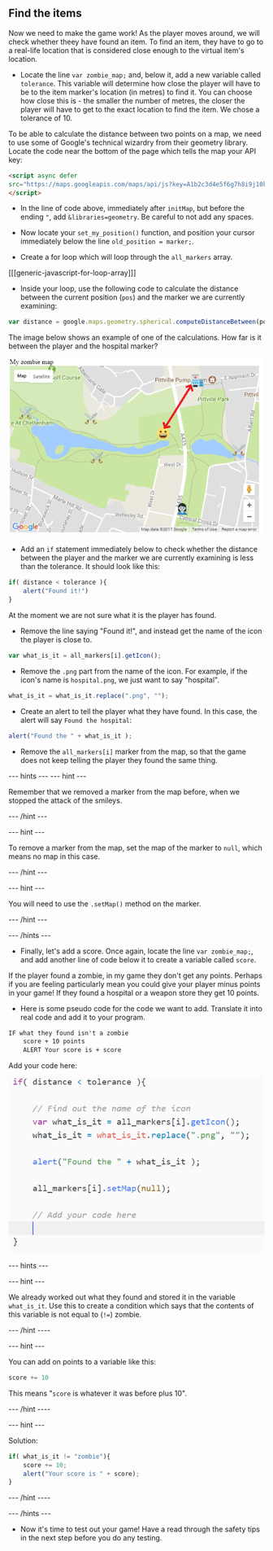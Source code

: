 ## Find the items

Now we need to make the game work! As the player moves around, we will check whether theey have found an item. To find an item, they have to go to a real-life location that is considered close enough to the virtual item's location.

+ Locate the line `var zombie_map;` and, below it, add a new variable called `tolerance`. This variable will determine how close the player will have to be to the item marker's location (in metres) to find it. You can choose how close this is - the smaller the number of metres, the closer the player will have to get to the exact location to find the item. We chose a tolerance of 10.

To be able to calculate the distance between two points on a map, we need to use some of Google's technical wizardry from their geometry library. Locate the code near the bottom of the page which tells the map your API key:

```html
<script async defer
src="https://maps.googleapis.com/maps/api/js?key=A1b2c3d4e5f6g7h8i9j10k11&callback=initMap">
</script>
```

+ In the line of code above, immediately after `initMap`, but before the ending `"`, add `&libraries=geometry`. Be careful to not add any spaces.

+ Now locate your `set_my_position()` function, and position your cursor immediately below the line `old_position = marker;`.

+ Create a for loop which will loop through the `all_markers` array.

[[[generic-javascript-for-loop-array]]]

+ Inside your loop, use the following code to calculate the distance between the current position (`pos`) and the marker we are currently examining:

```javascript
var distance = google.maps.geometry.spherical.computeDistanceBetween(pos, all_markers[i].getPosition());
```

The image below shows an example of one of the calculations. How far is it between the player and the hospital marker?

![What we are calculating](images/what-we-are-calculating.png)

+ Add an `if` statement immediately below to check whether the distance between the player and the marker we are currently examining is less than the tolerance. It should look like this:

```javascript
if( distance < tolerance ){
    alert("Found it!")
}
```

At the moment we are not sure what it is the player has found.

+ Remove the line saying "Found it!", and instead get the name of the icon the player is close to.

```javascript
var what_is_it = all_markers[i].getIcon();
```

+ Remove the `.png` part from the name of the icon. For example, if the icon's name is `hospital.png`, we just want to say "hospital".

```javascript
what_is_it = what_is_it.replace(".png", "");

```
+ Create an alert to tell the player what they have found. In this case, the alert will say `Found the hospital`:

```javascript
alert("Found the " + what_is_it );
```

+ Remove the `all_markers[i]` marker from the map, so that the game does not keep telling the player they found the same thing.

--- hints ---
--- hint ---

Remember that we removed a marker from the map before, when we stopped the attack of the smileys.

--- /hint ---

--- hint ---

To remove a marker from the map, set the map of the marker to `null`, which means no map in this case.

--- /hint ---

--- hint ---

You will need to use the `.setMap()` method on the marker.

--- /hint ---

--- /hints ---

+ Finally, let's add a score. Once again, locate the line `var zombie_map;`, and add another line of code below it to create a variable called `score`.

If the player found a zombie, in my game they don't get any points. Perhaps if you are feeling particularly mean you could give your player minus points in your game! If they found a hospital or a weapon store they get 10 points.

+ Here is some pseudo code for the code we want to add. Translate it into real code and add it to your program.

```html
IF what they found isn't a zombie
    score + 10 points
    ALERT Your score is + score
```

Add your code here:

![Add a score](images/add-score.png)


--- hints ---

--- hint ---

We already worked out what they found and stored it in the variable `what_is_it`. Use this to create a condition which says that the contents of this variable is not equal to (`!=`) zombie.

--- /hint ----

--- hint ---

You can add on points to a variable like this:

```javascript
score += 10
```

This means "`score` is whatever it was before plus 10".

--- /hint ----

--- hint ---

Solution:

```javascript
if( what_is_it != "zombie"){
    score += 10;
    alert("Your score is " + score);
}
```

--- /hint ----

--- /hints ---

+ Now it's time to test out your game! Have a read through the safety tips in the next step before you do any testing.
